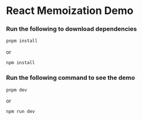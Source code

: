 # React Memoization Demo

### Run the following to download dependencies
``` bash
pnpm install
```
or

``` bash
npm install
```

### Run the following command to see the demo
``` bash
pnpm dev
```

or

``` bash
npm run dev
```